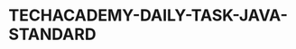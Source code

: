 # TECHACADEMY-DAILY-TASK-JAVA-STANDARD

<!--
Day-5 Git
Day-6 Html5
Day-7 CSS3
Day-8&9 javaScript
Day-10 Bootstrap
Day-11 JQuery
Day-12&13 SQL
 -->
